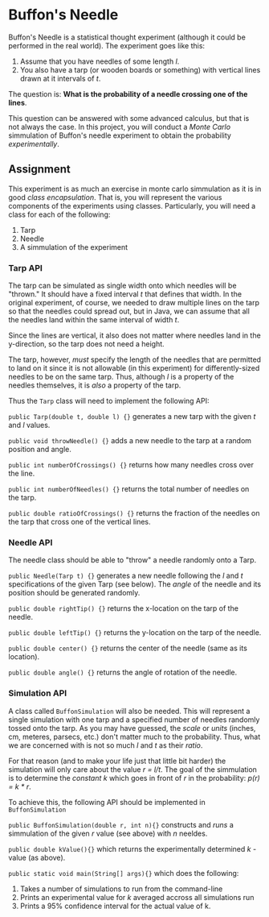 # Buffon's Needle

Buffon's Needle is a statistical thought experiment (although it could be
performed in the real world). The experiment goes like this:

1. Assume that you have needles of some length _l_.
2. You also have a tarp (or wooden boards or something) with vertical lines
drawn at it intervals of _t_.

The question is: **What is the probability of a needle crossing one of the lines**.

This question can be answered with some advanced calculus, but that is not always
the case. In this project, you will conduct a _Monte Carlo_ simmulation of Buffon's
needle experiment to obtain the probability _experimentally_.

## Assignment

This experiment is as much an exercise in monte carlo simmulation as it is in good
_class encapsulation_. That is, you will represent the various components of the
experiments using classes. Particularly, you will need a class for each of the
following:

1. Tarp
2. Needle
3. A simmulation of the experiment

### Tarp API
The tarp can be simulated as single width onto which needles will be "thrown." It
should have a fixed interval _t_ that defines that width. In the original experiment,
of course, we needed to draw multiple lines on the tarp so that the needles could
spread out, but in Java, we can assume that all the needles land within the same
interval of width _t_.

Since the lines are vertical, it also does not matter where needles land in the
y-direction, so the tarp does not need a height.

The tarp, however, _must_ specify the length of the needles that are permitted to land
on it since it is not allowable (in this experiment) for differently-sized needles to
be on the same tarp. Thus, although _l_ is a property of the needles themselves, it is
_also_ a property of the tarp.

Thus the `Tarp` class will need to implement the following API:

`public Tarp(double t, double l) {}` generates a new tarp with the given _t_ and _l_ values.

`public void throwNeedle() {}` adds a new needle to the tarp at a random position and angle.

`public int numberOfCrossings() {}` returns how many needles cross over the line.

`public int numberOfNeedles() {}` returns the total number of needles on the tarp.

`public double ratioOfCrossings() {}` returns the fraction of the needles on the tarp that cross
one of the vertical lines.

### Needle API
The needle class should be able to "throw" a needle randomly onto a Tarp.

`public Needle(Tarp t) {}` generates a new needle following the _l_ and _t_
specifications of the given Tarp (see below). The _angle_ of the needle and its
position should be generated randomly.

`public double rightTip() {}` returns the x-location on the tarp of the needle.

    
`public double leftTip() {}` returns the y-location on the tarp of the needle.

`public double center() {}` returns the center of the needle (same as its location).

`public double angle() {}` returns the angle of rotation of the needle.

### Simulation API
A class called `BuffonSimulation` will also be needed. This will represent a single simulation
with one tarp and a specified number of needles randomly tossed onto the tarp. As you may have
guessed, the _scale_ or _units_ (inches, cm, meteres, parsecs, etc.) don't matter much to the
probability. Thus, what we are concerned with is not so much _l_ and _t_ as their _ratio_.

For that reason (and to make your life just that little bit harder) the simulation will only
care about the value _r = l/t_. The goal of the simmulation is to determine the _constant_
 _k_ which goes in front of _r_ in the probability: _p(r) = k * r_.
 
To achieve this, the following API should be implemented in `BuffonSimulation`

`public BuffonSimulation(double r, int n){}` constructs and _runs_ a simmulation of the given _r_ value
(see above) with _n_ neeldes.

`public double kValue(){}` which returns the experimentally determined _k_ - value (as above).

`public static void main(String[] args){}` which does the following:

1. Takes a number of simulations to run from the command-line
2. Prints an experimental value for _k_ averaged accross all simulations run
3. Prints a 95% confidence interval for the actual value of k.
